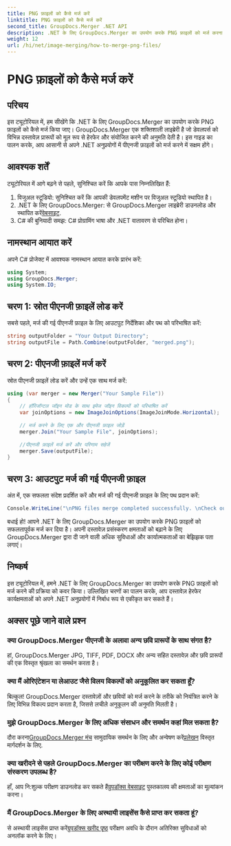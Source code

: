 ```yaml
---
title: PNG फ़ाइलों को कैसे मर्ज करें
linktitle: PNG फ़ाइलों को कैसे मर्ज करें
second_title: GroupDocs.Merger .NET API
description: .NET के लिए GroupDocs.Merger का उपयोग करके PNG फ़ाइलों को मर्ज करना सीखें। आपके .NET अनुप्रयोगों में निर्बाध एकीकरण के लिए चरण-दर-चरण मार्गदर्शिका।
weight: 12
url: /hi/net/image-merging/how-to-merge-png-files/
---
```


# PNG फ़ाइलों को कैसे मर्ज करें

## परिचय
इस ट्यूटोरियल में, हम सीखेंगे कि .NET के लिए GroupDocs.Merger का उपयोग करके PNG फ़ाइलों को कैसे मर्ज किया जाए। GroupDocs.Merger एक शक्तिशाली लाइब्रेरी है जो डेवलपर्स को विभिन्न दस्तावेज़ प्रारूपों को मूल रूप से हेरफेर और संयोजित करने की अनुमति देती है। इस गाइड का पालन करके, आप आसानी से अपने .NET अनुप्रयोगों में पीएनजी फ़ाइलों को मर्ज करने में सक्षम होंगे।
## आवश्यक शर्तें
ट्यूटोरियल में आगे बढ़ने से पहले, सुनिश्चित करें कि आपके पास निम्नलिखित हैं:
1. विजुअल स्टूडियो: सुनिश्चित करें कि आपकी डेवलपमेंट मशीन पर विजुअल स्टूडियो स्थापित है।
2.  .NET के लिए GroupDocs.Merger: से GroupDocs.Merger लाइब्रेरी डाउनलोड और स्थापित करें[वेबसाइट](https://releases.groupdocs.com/merger/net/).
3. C# की बुनियादी समझ: C# प्रोग्रामिंग भाषा और .NET वातावरण से परिचित होना।

## नामस्थान आयात करें
अपने C# प्रोजेक्ट में आवश्यक नामस्थान आयात करके प्रारंभ करें:
```csharp
using System; 
using GroupDocs.Merger;
using System.IO;
```
## चरण 1: स्रोत पीएनजी फ़ाइलें लोड करें
सबसे पहले, मर्ज की गई पीएनजी फ़ाइल के लिए आउटपुट निर्देशिका और पथ को परिभाषित करें:
```csharp
string outputFolder = "Your Output Directory";
string outputFile = Path.Combine(outputFolder, "merged.png");
```
## चरण 2: पीएनजी फ़ाइलें मर्ज करें
स्रोत पीएनजी फ़ाइलें लोड करें और उन्हें एक साथ मर्ज करें:
```csharp
using (var merger = new Merger("Your Sample File"))
{
    // हॉरिजॉन्टल जॉइन मोड के साथ इमेज जॉइन विकल्पों को परिभाषित करें
    var joinOptions = new ImageJoinOptions(ImageJoinMode.Horizontal);
    
    // मर्ज करने के लिए एक और पीएनजी फ़ाइल जोड़ें
    merger.Join("Your Sample File", joinOptions);
    
    //पीएनजी फ़ाइलें मर्ज करें और परिणाम सहेजें
    merger.Save(outputFile);
}
```
## चरण 3: आउटपुट मर्ज की गई पीएनजी फ़ाइल
अंत में, एक सफलता संदेश प्रदर्शित करें और मर्ज की गई पीएनजी फ़ाइल के लिए पथ प्रदान करें:
```csharp
Console.WriteLine("\nPNG files merge completed successfully. \nCheck output in {0}", outputFolder);
```
बधाई हो! आपने .NET के लिए GroupDocs.Merger का उपयोग करके PNG फ़ाइलों को सफलतापूर्वक मर्ज कर दिया है। अपनी दस्तावेज़ प्रसंस्करण क्षमताओं को बढ़ाने के लिए GroupDocs.Merger द्वारा दी जाने वाली अधिक सुविधाओं और कार्यात्मकताओं का बेझिझक पता लगाएं।


## निष्कर्ष
इस ट्यूटोरियल में, हमने .NET के लिए GroupDocs.Merger का उपयोग करके PNG फ़ाइलों को मर्ज करने की प्रक्रिया को कवर किया। उल्लिखित चरणों का पालन करके, आप दस्तावेज़ हेरफेर कार्यक्षमताओं को अपने .NET अनुप्रयोगों में निर्बाध रूप से एकीकृत कर सकते हैं।
## अक्सर पूछे जाने वाले प्रश्न
### क्या GroupDocs.Merger पीएनजी के अलावा अन्य छवि प्रारूपों के साथ संगत है?
हां, GroupDocs.Merger JPG, TIFF, PDF, DOCX और अन्य सहित दस्तावेज़ और छवि प्रारूपों की एक विस्तृत श्रृंखला का समर्थन करता है।
### क्या मैं ओरिएंटेशन या लेआउट जैसे विलय विकल्पों को अनुकूलित कर सकता हूँ?
बिल्कुल! GroupDocs.Merger दस्तावेज़ों और छवियों को मर्ज करने के तरीके को नियंत्रित करने के लिए विभिन्न विकल्प प्रदान करता है, जिससे लचीले अनुकूलन की अनुमति मिलती है।
### मुझे GroupDocs.Merger के लिए अधिक संसाधन और समर्थन कहां मिल सकता है?
 दौरा करना[GroupDocs.Merger मंच](https://forum.groupdocs.com/c/merger/32) सामुदायिक समर्थन के लिए और अन्वेषण करें[प्रलेखन](https://tutorials.groupdocs.com/merger/net/) विस्तृत मार्गदर्शन के लिए.
### क्या खरीदने से पहले GroupDocs.Merger का परीक्षण करने के लिए कोई परीक्षण संस्करण उपलब्ध है?
 हाँ, आप नि:शुल्क परीक्षण डाउनलोड कर सकते हैं[ग्रुपडॉक्स वेबसाइट](https://releases.groupdocs.com/) पुस्तकालय की क्षमताओं का मूल्यांकन करना।
### मैं GroupDocs.Merger के लिए अस्थायी लाइसेंस कैसे प्राप्त कर सकता हूं?
 से अस्थायी लाइसेंस प्राप्त करें[ग्रुपडॉक्स खरीद पृष्ठ](https://purchase.groupdocs.com/temporary-license/) परीक्षण अवधि के दौरान अतिरिक्त सुविधाओं को अनलॉक करने के लिए।